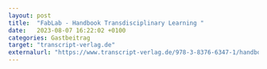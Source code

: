 ```yaml
---
layout: post
title:  "FabLab - Handbook Transdisciplinary Learning "
date:   2023-08-07 16:22:02 +0100
categories: Gastbeitrag
target: "transcript-verlag.de"
externalurl: "https://www.transcript-verlag.de/978-3-8376-6347-1/handbook-transdisciplinary-learning/"
---
```

